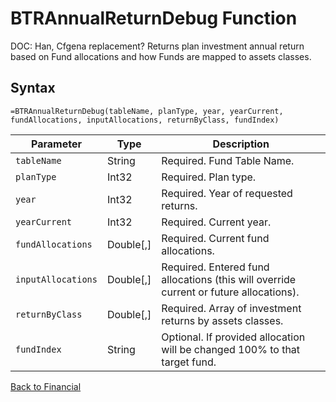 # BTRAnnualReturnDebug Function

DOC: Han, Cfgena replacement?  Returns plan investment annual return based on Fund allocations and how Funds are mapped to assets classes.

## Syntax

```excel
=BTRAnnualReturnDebug(tableName, planType, year, yearCurrent, fundAllocations, inputAllocations, returnByClass, fundIndex)
```

Parameter | Type | Description
---|---|---
`tableName` | String | Required.  Fund Table Name.
`planType` | Int32 | Required.  Plan type.
`year` | Int32 | Required.  Year of requested returns.
`yearCurrent` | Int32 | Required.  Current year.
`fundAllocations` | Double[,] | Required.  Current fund allocations.
`inputAllocations` | Double[,] | Required.  Entered fund allocations (this will override current or future allocations).
`returnByClass` | Double[,] | Required.  Array of investment returns by assets classes.
`fundIndex` | String | Optional.  If provided allocation will be changed 100% to that target fund.

[Back to Financial](RBLeFinancial.md)